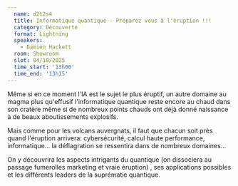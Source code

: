 ```yaml
---
  name: d2t2s4
  title: Informatique quantique - Préparez vous à l'éruption !!!
  category: Découverte
  format: Lightning
  speakers: 
    - Damien Hackett
  room: Showroom
  slot: 04/10/2025
  time_start: '13h00'
  time_end: '13h15'
---
```

Même si en ce moment l'IA est le sujet le plus éruptif, un autre domaine au magma plus qu'effusif l'informatique quantique reste encore au chaud dans son cratère même si de nombreux points chauds ont déjà donné naissance à de beaux aboutissements explosifs.

Mais comme pour les volcans auvergnats, il faut que chacun soit près quand l'éruption arrivera: cybersécurité, calcul haute performance, informatique... la déflagration se ressentira dans de nombreux domaines...

On y découvrira les aspects intrigants du quantique (on dissociera au passage fumerolles marketing et vraie éruption) , ses applications possibles et les différents leaders de la suprématie quantique.
